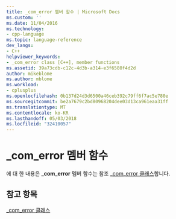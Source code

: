 ```yaml
---
title: _com_error 멤버 함수 | Microsoft Docs
ms.custom: ''
ms.date: 11/04/2016
ms.technology:
- cpp-language
ms.topic: language-reference
dev_langs:
- C++
helpviewer_keywords:
- _com_error class [C++], member functions
ms.assetid: 39a73cdb-c12c-4d3b-a314-e3f6580f4d2d
author: mikeblome
ms.author: mblome
ms.workload:
- cplusplus
ms.openlocfilehash: 0b137d24d3d6500a46ceb392c79ff6f7ac5e780e
ms.sourcegitcommit: be2a7679c2bd80968204dee03d13ca961eaa31ff
ms.translationtype: MT
ms.contentlocale: ko-KR
ms.lasthandoff: 05/03/2018
ms.locfileid: "32410057"
---
```

# <a name="comerror-member-functions"></a>_com_error 멤버 함수
에 대 한 내용은 **_com_error** 멤버 함수는 참조 [_com_error 클래스](../cpp/com-error-class.md)합니다.  
  
## <a name="see-also"></a>참고 항목  
 [_com_error 클래스](../cpp/com-error-class.md)